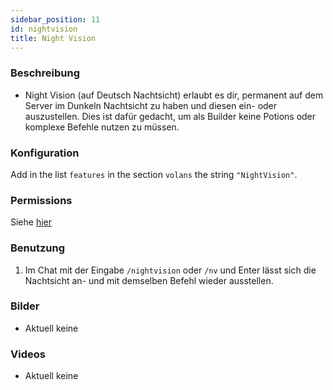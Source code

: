 ```yaml
---
sidebar_position: 11
id: nightvision
title: Night Vision
---
```

### Beschreibung
* Night Vision (auf Deutsch Nachtsicht) erlaubt es dir, permanent auf dem Server im Dunkeln Nachtsicht zu haben und diesen ein- oder auszustellen. Dies ist dafür gedacht, um als Builder keine Potions oder komplexe Befehle nutzen zu müssen.
### Konfiguration
Add in the list `features` in the section `volans` the string `"NightVision"`.
### Permissions
Siehe [hier](/docs/Permissions/#night-vision)
### Benutzung
1. Im Chat mit der Eingabe `/nightvision` oder `/nv` und Enter lässt sich die Nachtsicht an- und mit demselben Befehl wieder ausstellen.
### Bilder
- Aktuell keine
### Videos
- Aktuell keine